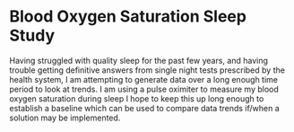 # Blood Oxygen Saturation Sleep Study

Having struggled with quality sleep for the past few years, and having trouble getting definitive answers from single night tests prescribed by the health system, I am attempting to generate data over a long enough time period to look at trends. I am using a pulse oximiter to measure my blood oxygen saturation during sleep I hope to keep this up long enough to establish a baseline which can be used to compare data trends if/when a solution may be implemented.